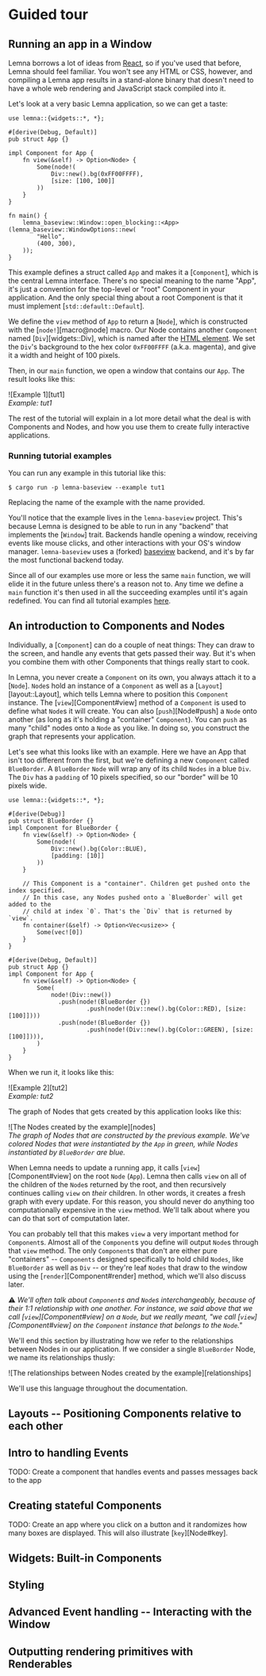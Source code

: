 # Guided tour

## Running an app in a Window
Lemna borrows a lot of ideas from [React](https://react.dev/), so if you've used that before, Lemna should feel familiar. You won't see any HTML or CSS, however, and compiling a Lemna app results in a stand-alone binary that doesn't need to have a whole web rendering and JavaScript stack compiled into it.

Let's look at a very basic Lemna application, so we can get a taste:

```
use lemna::{widgets::*, *};

#[derive(Debug, Default)]
pub struct App {}

impl Component for App {
    fn view(&self) -> Option<Node> {
        Some(node!(
            Div::new().bg(0xFF00FFFF),
            [size: [100, 100]]
        ))
    }
}

fn main() {
    lemna_baseview::Window::open_blocking::<App>(lemna_baseview::WindowOptions::new(
        "Hello",
        (400, 300),
    ));
}
```
This example defines a struct called `App` and makes it a [`Component`], which is the central Lemna interface. There's no special meaning to the name "App", it's just a convention for the top-level or "root" Component in your application. And the only special thing about a root Component is that it must implement [`std::default::Default`].

We define the `view` method of `App` to return a [`Node`], which is constructed with the [`node!`][macro@node] macro. Our Node contains another `Component` named [`Div`][widgets::Div], which is named after the [HTML element](https://developer.mozilla.org/en-US/docs/Web/HTML/Element/div). We set the `Div`'s background to the hex color `0xFF00FFFF` (a.k.a. magenta), and give it a width and height of 100 pixels.

Then, in our `main` function, we open a window that contains our `App`. The result looks like this:

![Example 1][tut1]
<br />_Example: tut1_

The rest of the tutorial will explain in a lot more detail what the deal is with Components and Nodes, and how you use them to create fully interactive applications.

### Running tutorial examples
You can run any example in this tutorial like this:
```shell
$ cargo run -p lemna-baseview --example tut1
```
Replacing the name of the example with the name provided.

You'll notice that the example lives in the `lemna-baseview` project. This's because Lemna is designed to be able to run in any "backend" that implements the [`Window`] trait. Backends handle opening a window, receiving events like mouse clicks, and other interactions with your OS's window manager. `lemna-baseview` uses a (forked) [baseview](https://github.com/AlexCharlton/baseview) backend, and it's by far the most functional backend today.

Since all of our examples use more or less the same `main` function, we will elide it in the future unless there's a reason not to. Any time we define a `main` function it's then used in all the succeeding examples until it's again redefined. You can find all tutorial examples [here](https://github.com/AlexCharlton/lemna/tree/main/backends/baseview/examples/tutorial).

## An introduction to Components and Nodes
Individually, a [`Component`] can do a couple of neat things: They can draw to the screen, and handle any events that gets passed their way. But it's when you combine them with other Components that things really start to cook.

In Lemna, you never create a `Component` on its own, you always attach it to a [`Node`]. `Node`s hold an instance of a `Component` as well as a [`Layout`][layout::Layout], which tells Lemna where to position this `Component` instance. The [`view`][Component#view] method of a `Component` is used to define what `Node`s it will create. You can also [`push`][Node#push] a `Node` onto another (as long as it's holding a "container" `Component`). You can `push` as many "child" nodes onto a `Node` as you like. In doing so, you construct the graph that represents your application.

Let's see what this looks like with an example. Here we have an App that isn't too different from the first, but we're defining a new `Component` called `BlueBorder`. A `BlueBorder` `Node` will wrap any of its child `Nodes` in a blue `Div`. The `Div` has a `padding` of 10 pixels specified, so our "border" will be 10 pixels wide.

```
use lemna::{widgets::*, *};

#[derive(Debug)]
pub struct BlueBorder {}
impl Component for BlueBorder {
    fn view(&self) -> Option<Node> {
        Some(node!(
            Div::new().bg(Color::BLUE),
            [padding: [10]]
        ))
    }

    // This Component is a "container". Children get pushed onto the index specified.
    // In this case, any Nodes pushed onto a `BlueBorder` will get added to the
    // child at index `0`. That's the `Div` that is returned by `view`.
    fn container(&self) -> Option<Vec<usize>> {
        Some(vec![0])
    }
}

#[derive(Debug, Default)]
pub struct App {}
impl Component for App {
    fn view(&self) -> Option<Node> {
        Some(
            node!(Div::new())
              .push(node!(BlueBorder {})
                      .push(node!(Div::new().bg(Color::RED), [size: [100]])))
              .push(node!(BlueBorder {})
                      .push(node!(Div::new().bg(Color::GREEN), [size: [100]]))),
        )
    }
}

```

When we run it, it looks like this:

![Example 2][tut2]
<br />_Example: tut2_

The graph of Nodes that gets created by this application looks like this:

![The Nodes created by the example][nodes]
<br />_The graph of Nodes that are constructed by the previous example. We've colored Nodes that were instantiated by the `App` in green, while Nodes instantiated by `BlueBorder` are blue._

When Lemna needs to update a running app, it calls [`view`][Component#view] on the root `Node` (`App`). Lemna then calls `view` on all of the children of the `Node`s returned by the root, and then recursively continues calling `view` on _their_ children. In other words, it creates a fresh graph with every update. For this reason, you should never do anything too computationally expensive in the `view` method. We'll talk about where you can do that sort of computation later.

You can probably tell that this makes `view` a very important method for `Component`s. Almost all of the `Component`s you define will output `Node`s through that `view` method. The only `Component`s that don't are either pure "containers" -- `Components` designed specifically to hold child `Nodes`, like `BlueBorder` as well as `Div` -- or they're leaf `Nodes` that draw to the window using the [`render`][Component#render] method, which we'll also discuss later.

⚠️ _We'll often talk about `Component`s and `Node`s interchangeably, because of their 1:1 relationship with one another. For instance, we said above that we call [`view`][Component#view] on a `Node`, but we really meant, "we call [`view`][Component#view] on the `Component` instance that belongs to the `Node`."_


We'll end this section by illustrating how we refer to the relationships between Nodes in our application. If we consider a single `BlueBorder` Node, we name its relationships thusly:

![The relationships between Nodes created by the example][relationships]


We'll use this language throughout the documentation.

## Layouts -- Positioning Components relative to each other

## Intro to handling Events
TODO: Create a component that handles events and passes messages back to the app

## Creating stateful Components
TODO: Create an app where you click on a button and it randomizes how many boxes are displayed. This will also illustrate [`key`][Node#key].

## Widgets: Built-in Components

## Styling

## Advanced Event handling -- Interacting with the Window

## Outputting rendering primitives with Renderables
